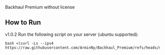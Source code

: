 Backhaul Premium without license

## How to Run

v1.0.2
Run the following script on your server (ubuntu supported):
```
bash <(curl -Ls --ipv4 https://raw.githubusercontent.com/ArminNy/Backhaul_Premium/refs/heads/main/backhaul.sh)
```


